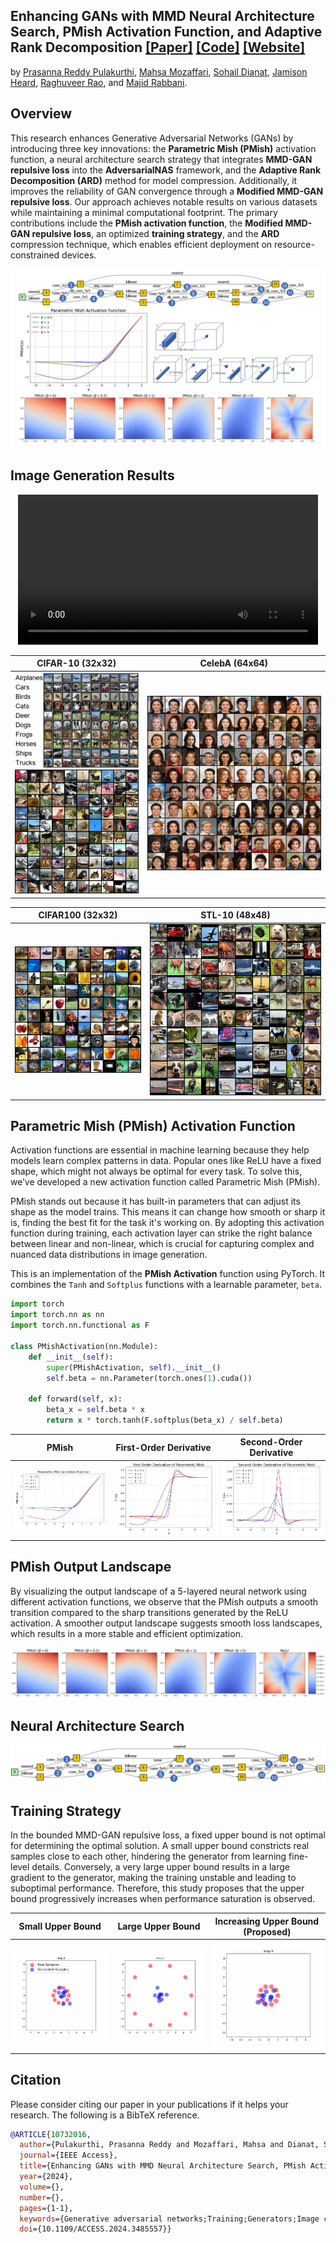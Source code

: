 ## Enhancing GANs with MMD Neural Architecture Search, PMish Activation Function, and Adaptive Rank Decomposition [[Paper]](https://ieeexplore.ieee.org/document/10732016) [[Code]](https://github.com/PrasannaPulakurthi/MMD-NAS-Plus) [[Website]](https://prasannapulakurthi.github.io/MMD-PMish-NAS/) 

by [Prasanna Reddy Pulakurthi](https://prasannapulakurthi.com/), [Mahsa Mozaffari](https://mahsamozaffari.com/), [Sohail Dianat](https://www.rit.edu/directory/sadeee-sohail-dianat), [Jamison Heard](https://www.rit.edu/directory/jrheee-jamison-heard), [Raghuveer Rao](https://ieeexplore.ieee.org/author/37281258600), and [Majid Rabbani](https://www.rit.edu/directory/mxreee-majid-rabbani).

## Overview
This research enhances Generative Adversarial Networks (GANs) by introducing three key innovations: the **Parametric Mish (PMish)** activation function, a neural architecture search strategy that integrates **MMD-GAN repulsive loss** into the **AdversarialNAS** framework, and the **Adaptive Rank Decomposition (ARD)** method for model compression. Additionally, it improves the reliability of GAN convergence through a **Modified MMD-GAN repulsive loss**. Our approach achieves notable results on various datasets while maintaining a minimal computational footprint. The primary contributions include the **PMish activation function**, the **Modified MMD-GAN repulsive loss**, an optimized **training strategy**, and the **ARD** compression technique, which enables efficient deployment on resource-constrained devices.

![Graphical Abstract](assets/Graphical_Abstract_IEEE_ACCESS.png)

## Image Generation Results
<p align="center">
<video src="https://youtu.be/yejnLOO2VaI" controls  width="480"></video>
</p>


| CIFAR-10 (32x32) | CelebA (64x64) |
| :---: | :---: |
| <img src="assets/Sec6_Results/Cifar10_Classified.png" title="CIFAR-10"/> <br> <img src="assets/Sec6_Results/Cifar10_Grid.png" title="CIFAR-10"/> | <img src="assets/Sec6_Results/CelebA_Grid.png" title="CelebA"/> |

| CIFAR100 (32x32) | STL-10 (48x48) |
| :---: | :---: |
| <img src="assets/Sec6_Results/Cifar100_Grid.png" title="CIFAR-100" /> | <img src="assets/Sec6_Results/STL10_Grid.png" title="STL-10"/> |

## Parametric Mish (PMish) Activation Function
Activation functions are essential in machine learning because they help models learn complex patterns in data. Popular ones like ReLU have a fixed shape, which might not always be optimal for every task. To solve this, we’ve developed a new activation function called Parametric Mish (PMish).

PMish stands out because it has built-in parameters that can adjust its shape as the model trains. This means it can change how smooth or sharp it is, finding the best fit for the task it's working on. By adopting this activation function during training, each activation layer can strike the right balance between linear and non-linear, which is crucial for capturing complex and nuanced data distributions in image generation.

This is an implementation of the **PMish Activation** function using PyTorch. It combines the `Tanh` and `Softplus` functions with a learnable parameter, `beta`.

```python
import torch
import torch.nn as nn
import torch.nn.functional as F

class PMishActivation(nn.Module):
    def __init__(self):
        super(PMishActivation, self).__init__()
        self.beta = nn.Parameter(torch.ones(1).cuda())
        
    def forward(self, x):
        beta_x = self.beta * x
        return x * torch.tanh(F.softplus(beta_x) / self.beta)
```

| PMish | First-Order Derivative | Second-Order Derivative |
| :---: | :---: | :---: |
|<img src="assets/Sec3C_PMish/PMish.png"/> | <img src="assets/AppB/first_derivative_pmish.png"/> | <img src="assets/AppB/second_derivative_pmish.png"/> |

## PMish Output Landscape
By visualizing the output landscape of a 5-layered neural network using different activation functions, we observe that the PMish outputs a smooth transition compared to the sharp transitions generated by the ReLU activation. A smoother output landscape suggests smooth loss landscapes, which results in a more stable and efficient optimization.

<img src="assets/Sec3C_PMish/landscape_pmish.png"/> 

## Neural Architecture Search
![Architecture](assets/Sec3B_Arch/Arch.png)

## Training Strategy
In the bounded MMD-GAN repulsive loss, a fixed upper bound is not optimal for determining the optimal solution. A small upper bound constricts real samples close to each other, hindering the generator from learning fine-level details. Conversely, a very large upper bound results in a large gradient to the generator, making the training unstable and leading to suboptimal performance. Therefore, this study proposes that the upper bound progressively increases when performance saturation is observed. 

| Small Upper Bound | Large Upper Bound | Increasing Upper Bound (Proposed) |
| :---: | :---: | :---: |
|<img src="assets/Sec3A_Loss/training_animation_R2.gif" title="Small Upper Bound"/> | <img src="assets/Sec3A_Loss/training_animation_R8.gif" title="Large Upper Bound" /> | <img src="assets/Sec3A_Loss/training_animation_R2_8.gif" title="Increasing Upper Bound"/> |

## Citation
Please consider citing our paper in your publications if it helps your research. The following is a BibTeX reference.
```bibtex
@ARTICLE{10732016,
  author={Pulakurthi, Prasanna Reddy and Mozaffari, Mahsa and Dianat, Sohail and Heard, Jamison and Rao, Raghuveer and Rabbani, Majid},
  journal={IEEE Access}, 
  title={Enhancing GANs with MMD Neural Architecture Search, PMish Activation Function and Adaptive Rank Decomposition}, 
  year={2024},
  volume={},
  number={},
  pages={1-1},
  keywords={Generative adversarial networks;Training;Generators;Image coding;Acute respiratory distress syndrome;Tensors;Standards;Neural networks;Image synthesis;Adaptive systems;Activation Function;Generative Adversarial Network;Maximum Mean Discrepancy;Neural Architecture Search;Tensor Decomposition},
  doi={10.1109/ACCESS.2024.3485557}}
```
